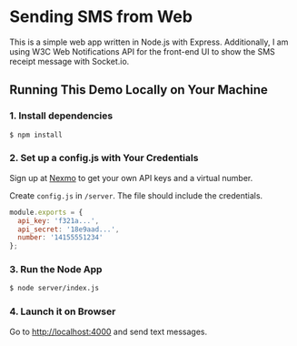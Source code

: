 # Sending SMS from Web

This is a simple web app written in Node.js with Express.
Additionally, I am using W3C Web Notifications API for the front-end UI to show the SMS receipt message with Socket.io.

## Running This Demo Locally on Your Machine

### 1. Install dependencies

```bash
$ npm install
```

### 2. Set up a config.js with Your Credentials

Sign up at [Nexmo](https://nexmo.com) to get your own API keys and a virtual number.

Create `config.js` in `/server`. The file should include the credentials.

```javascript
module.exports = {
  api_key: 'f321a...',
  api_secret: '18e9aad...',
  number: '14155551234'
};
```

### 3. Run the Node App

```bash
$ node server/index.js
```

### 4. Launch it on Browser

Go to [http://localhost:4000](http://localhost:4000) and send text messages.
